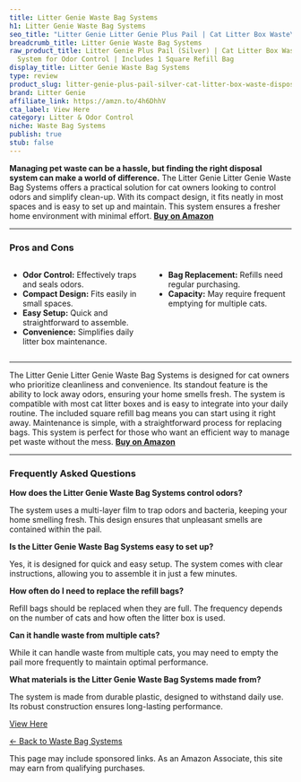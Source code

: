 ```yaml
---
title: Litter Genie Waste Bag Systems
h1: Litter Genie Waste Bag Systems
seo_title: "Litter Genie Litter Genie Plus Pail | Cat Litter Box Waste\u2026"
breadcrumb_title: Litter Genie Waste Bag Systems
raw_product_title: Litter Genie Plus Pail (Silver) | Cat Litter Box Waste Disposal
  System for Odor Control | Includes 1 Square Refill Bag
display_title: Litter Genie Waste Bag Systems
type: review
product_slug: litter-genie-plus-pail-silver-cat-litter-box-waste-disposal-system-for-d281689c
brand: Litter Genie
affiliate_link: https://amzn.to/4h6DhhV
cta_label: View Here
category: Litter & Odor Control
niche: Waste Bag Systems
publish: true
stub: false
---
```


<div id="intro" class="full-width">
  <p><strong>Managing pet waste can be a hassle, but finding the right disposal system can make a world of difference.</strong> The Litter Genie Litter Genie Waste Bag Systems offers a practical solution for cat owners looking to control odors and simplify clean-up. With its compact design, it fits neatly in most spaces and is easy to set up and maintain. This system ensures a fresher home environment with minimal effort. <a href="https://amzn.to/4h6DhhV" rel="nofollow sponsored noopener" target="_blank"><strong>Buy on Amazon</strong></a></p>
</div>

<hr />
<h3 id="pros-cons">Pros and Cons</h3>
<div class="pc-grid" style="display:grid;grid-template-columns:1fr 1fr;gap:16px;">
  <ul>
    <li><strong>Odor Control:</strong> Effectively traps and seals odors.</li>
    <li><strong>Compact Design:</strong> Fits easily in small spaces.</li>
    <li><strong>Easy Setup:</strong> Quick and straightforward to assemble.</li>
    <li><strong>Convenience:</strong> Simplifies daily litter box maintenance.</li>
  </ul>
  <ul>
    <li><strong>Bag Replacement:</strong> Refills need regular purchasing.</li>
    <li><strong>Capacity:</strong> May require frequent emptying for multiple cats.</li>
  </ul>
</div>
<hr />

<div class="full-width">
  <p>The Litter Genie Litter Genie Waste Bag Systems is designed for cat owners who prioritize cleanliness and convenience. Its standout feature is the ability to lock away odors, ensuring your home smells fresh. The system is compatible with most cat litter boxes and is easy to integrate into your daily routine. The included square refill bag means you can start using it right away. Maintenance is simple, with a straightforward process for replacing bags. This system is perfect for those who want an efficient way to manage pet waste without the mess. <a href="https://amzn.to/4h6DhhV" rel="nofollow sponsored noopener" target="_blank"><strong>Buy on Amazon</strong></a></p>
</div>

<hr />
<h3 id="faqs">Frequently Asked Questions</h3>

<p><strong>How does the Litter Genie Waste Bag Systems control odors?</strong></p>
<p>The system uses a multi-layer film to trap odors and bacteria, keeping your home smelling fresh. This design ensures that unpleasant smells are contained within the pail.</p>

<p><strong>Is the Litter Genie Waste Bag Systems easy to set up?</strong></p>
<p>Yes, it is designed for quick and easy setup. The system comes with clear instructions, allowing you to assemble it in just a few minutes.</p>

<p><strong>How often do I need to replace the refill bags?</strong></p>
<p>Refill bags should be replaced when they are full. The frequency depends on the number of cats and how often the litter box is used.</p>

<p><strong>Can it handle waste from multiple cats?</strong></p>
<p>While it can handle waste from multiple cats, you may need to empty the pail more frequently to maintain optimal performance.</p>

<p><strong>What materials is the Litter Genie Waste Bag Systems made from?</strong></p>
<p>The system is made from durable plastic, designed to withstand daily use. Its robust construction ensures long-lasting performance.</p>
<p><a class="btn" href="https://amzn.to/4h6DhhV" target="_blank" rel="nofollow sponsored noopener">View Here</a></p>
<p><a href="/roundups/litter-odor-control/waste-bag-systems/">← Back to Waste Bag Systems</a></p>
<aside class="disclosure">This page may include sponsored links. As an Amazon Associate, this site may earn from qualifying purchases.</aside>
